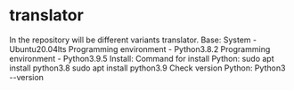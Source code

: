# translator
In the repository will be different variants translator.
Base:
System - Ubuntu20.04lts
Programming environment - Python3.8.2
Programming environment - Python3.9.5
Install:
Command for install Python:
sudo apt install python3.8
sudo apt install python3.9
Check version Python:
Python3 --version

